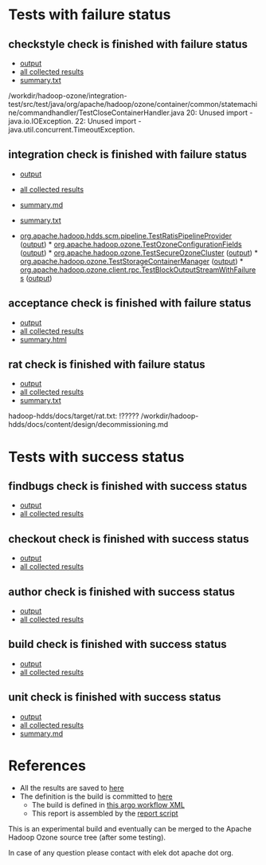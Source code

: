 # Tests with failure status

## checkstyle check is finished with failure status

   * [output](https://raw.githubusercontent.com/elek/ozone-ci/master/pr/pr-hdds-1949-vp5nt/checkstyle/output.log)
   * [all collected results](https://github.com/elek/ozone-ci/tree/master/pr/pr-hdds-1949-vp5nt/checkstyle)
   * [summary.txt](https://github.com/elek/ozone-ci/tree/master/pr/pr-hdds-1949-vp5nt/checkstyle/summary.txt)

/workdir/hadoop-ozone/integration-test/src/test/java/org/apache/hadoop/ozone/container/common/statemachine/commandhandler/TestCloseContainerHandler.java
 20: Unused import - java.io.IOException.
 22: Unused import - java.util.concurrent.TimeoutException.

## integration check is finished with failure status

   * [output](https://raw.githubusercontent.com/elek/ozone-ci/master/pr/pr-hdds-1949-vp5nt/integration/output.log)
   * [all collected results](https://github.com/elek/ozone-ci/tree/master/pr/pr-hdds-1949-vp5nt/integration)
   * [summary.md](https://github.com/elek/ozone-ci/tree/master/pr/pr-hdds-1949-vp5nt/integration/summary.md)
   * [summary.txt](https://github.com/elek/ozone-ci/tree/master/pr/pr-hdds-1949-vp5nt/integration/summary.txt)

 * [org.apache.hadoop.hdds.scm.pipeline.TestRatisPipelineProvider](hadoop-ozone/integration-test/org.apache.hadoop.hdds.scm.pipeline.TestRatisPipelineProvider.txt) ([output](hadoop-ozone/integration-test/org.apache.hadoop.hdds.scm.pipeline.TestRatisPipelineProvider-output.txt/\n)) * [org.apache.hadoop.ozone.TestOzoneConfigurationFields](hadoop-ozone/integration-test/org.apache.hadoop.ozone.TestOzoneConfigurationFields.txt) ([output](hadoop-ozone/integration-test/org.apache.hadoop.ozone.TestOzoneConfigurationFields-output.txt/\n)) * [org.apache.hadoop.ozone.TestSecureOzoneCluster](hadoop-ozone/integration-test/org.apache.hadoop.ozone.TestSecureOzoneCluster.txt) ([output](hadoop-ozone/integration-test/org.apache.hadoop.ozone.TestSecureOzoneCluster-output.txt/\n)) * [org.apache.hadoop.ozone.TestStorageContainerManager](hadoop-ozone/integration-test/org.apache.hadoop.ozone.TestStorageContainerManager.txt) ([output](hadoop-ozone/integration-test/org.apache.hadoop.ozone.TestStorageContainerManager-output.txt/\n)) * [org.apache.hadoop.ozone.client.rpc.TestBlockOutputStreamWithFailures](hadoop-ozone/integration-test/org.apache.hadoop.ozone.client.rpc.TestBlockOutputStreamWithFailures.txt) ([output](hadoop-ozone/integration-test/org.apache.hadoop.ozone.client.rpc.TestBlockOutputStreamWithFailures-output.txt/\n))


## acceptance check is finished with failure status

   * [output](https://raw.githubusercontent.com/elek/ozone-ci/master/pr/pr-hdds-1949-vp5nt/acceptance/output.log)
   * [all collected results](https://github.com/elek/ozone-ci/tree/master/pr/pr-hdds-1949-vp5nt/acceptance)
   * [summary.html](https://elek.github.io/ozone-ci/pr/pr-hdds-1949-vp5nt/acceptance/summary.html)


## rat check is finished with failure status

   * [output](https://raw.githubusercontent.com/elek/ozone-ci/master/pr/pr-hdds-1949-vp5nt/rat/output.log)
   * [all collected results](https://github.com/elek/ozone-ci/tree/master/pr/pr-hdds-1949-vp5nt/rat)
   * [summary.txt](https://github.com/elek/ozone-ci/tree/master/pr/pr-hdds-1949-vp5nt/rat/summary.txt)

hadoop-hdds/docs/target/rat.txt: !????? /workdir/hadoop-hdds/docs/content/design/decommissioning.md


# Tests with success status

## findbugs check is finished with success status

   * [output](https://raw.githubusercontent.com/elek/ozone-ci/master/pr/pr-hdds-1949-vp5nt/findbugs/output.log)
   * [all collected results](https://github.com/elek/ozone-ci/tree/master/pr/pr-hdds-1949-vp5nt/findbugs)


## checkout check is finished with success status

   * [output](https://raw.githubusercontent.com/elek/ozone-ci/master/pr/pr-hdds-1949-vp5nt/checkout/output.log)
   * [all collected results](https://github.com/elek/ozone-ci/tree/master/pr/pr-hdds-1949-vp5nt/checkout)


## author check is finished with success status

   * [output](https://raw.githubusercontent.com/elek/ozone-ci/master/pr/pr-hdds-1949-vp5nt/author/output.log)
   * [all collected results](https://github.com/elek/ozone-ci/tree/master/pr/pr-hdds-1949-vp5nt/author)


## build check is finished with success status

   * [output](https://raw.githubusercontent.com/elek/ozone-ci/master/pr/pr-hdds-1949-vp5nt/build/output.log)
   * [all collected results](https://github.com/elek/ozone-ci/tree/master/pr/pr-hdds-1949-vp5nt/build)


## unit check is finished with success status

   * [output](https://raw.githubusercontent.com/elek/ozone-ci/master/pr/pr-hdds-1949-vp5nt/unit/output.log)
   * [all collected results](https://github.com/elek/ozone-ci/tree/master/pr/pr-hdds-1949-vp5nt/unit)
   * [summary.md](https://github.com/elek/ozone-ci/tree/master/pr/pr-hdds-1949-vp5nt/unit/summary.md)






# References

 * All the results are saved to [here](https://github.com/elek/ozone-ci/tree/master/pr/pr-hdds-1949-vp5nt/)
 * The definition is the build is committed to [here](https://github.com/elek/argo-ozone)
    * The build is defined in [this argo workflow XML](https://github.com/elek/argo-ozone/blob/master/ozone-build.yaml)
    * This report is assembled by the [report script](https://github.com/elek/argo-ozone/blob/master/scripts/report.sh)

This is an experimental build and eventually can be merged to the Apache Hadoop Ozone source tree (after some testing).

In case of any question please contact with elek dot apache dot org.
